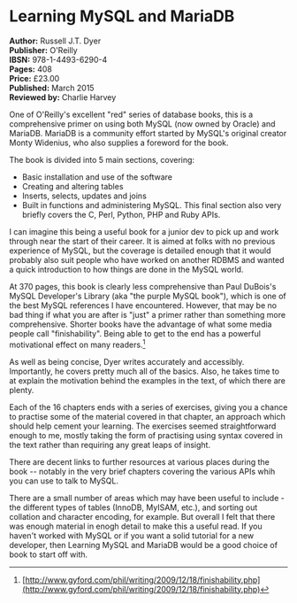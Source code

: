 # Learning MySQL and MariaDB

**Author:** Russell J.T. Dyer  
**Publisher:** O'Reilly  
**IBSN:** 978-1-4493-6290-4  
**Pages:** 408  
**Price:** £23.00  
**Published:** March 2015  
**Reviewed by:** Charlie Harvey

One of O'Reilly's excellent "red" series of database books, this is a comprehensive primer on using both MySQL (now owned by Oracle) and MariaDB. MariaDB is a community effort started by MySQL's original creator Monty Widenius, who also supplies a foreword for the book.

The book is divided into 5 main sections, covering:

 * Basic installation and use of the software
 * Creating and altering tables
 * Inserts, selects, updates and joins
 * Built in functions and administering MySQL. This final section also very briefly covers the C, Perl, Python, PHP and Ruby APIs.

I can imagine this being a useful book for a junior dev to pick up and work through near the start of their career. It is aimed at folks with no previous experience of MySQL, but the coverage is detailed enough that it would probably also suit people who have worked on another RDBMS and wanted a quick introduction to how things are done in the MySQL world.

At 370 pages, this book is clearly less comprehensive than Paul DuBois's MySQL Developer's Library (aka "the purple MySQL book"), which is one of the best MySQL references I have encountered. However, that may be no bad thing if what you are after is "just" a primer rather than something more comprehensive. Shorter books have the advantage of what some media people call "finishability". Being able to get to the end has a powerful motivational effect on many readers.[^motivational-effect]

As well as being concise, Dyer writes accurately and accessibly. Importantly, he covers pretty much all of the basics. Also, he takes time to at explain the motivation behind the examples in the text, of which there are plenty.

Each of the 16 chapters ends with a series of exercises, giving you a chance to practise some of the material covered in that chapter, an approach which should help cement your learning. The exercises seemed straightforward enough to me, mostly taking the form of practising using syntax covered in the text rather than requiring any great leaps of insight.

There are decent links to further resources at various places during the book -- notably in the very brief chapters covering the various APIs whih you can use to talk to MySQL.

There are a small number of areas which may have been useful to include - the different types of tables (InnoDB, MyISAM, etc.), and sorting out collation and character encoding, for example. But overall I felt that there was enough material in enogh detail to make this a useful read. If you haven't worked with MySQL or if you want a solid tutorial for a new developer, then Learning MySQL and MariaDB would be a good choice of book to start off with.

[^motivational-effect]: [http://www.gyford.com/phil/writing/2009/12/18/finishability.php](http://www.gyford.com/phil/writing/2009/12/18/finishability.php)
